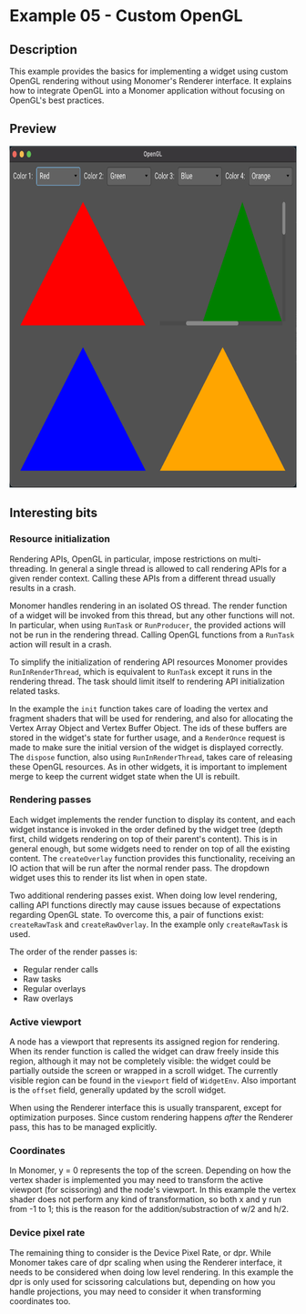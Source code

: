 # Example 05 - Custom OpenGL

## Description

This example provides the basics for implementing a widget using custom OpenGL
rendering without using Monomer's Renderer interface. It explains how to
integrate OpenGL into a Monomer application without focusing on OpenGL's best
practices.

## Preview

<img src="images/05_OpenGL.png" alt="Preview png" width="800" height="600" />

## Interesting bits

### Resource initialization

Rendering APIs, OpenGL in particular, impose restrictions on multi-threading. In
general a single thread is allowed to call rendering APIs for a given render
context. Calling these APIs from a different thread usually results in a crash.

Monomer handles rendering in an isolated OS thread. The render function of a
widget will be invoked from this thread, but any other functions will not. In
particular, when using `RunTask` or `RunProducer`, the provided actions will not
be run in the rendering thread. Calling OpenGL functions from a `RunTask` action
will result in a crash.

To simplify the initialization of rendering API resources Monomer provides
`RunInRenderThread`, which is equivalent to `RunTask` except it runs in the
rendering thread. The task should limit itself to rendering API initialization
related tasks.

In the example the `init` function takes care of loading the vertex and fragment
shaders that will be used for rendering, and also for allocating the Vertex
Array Object and Vertex Buffer Object. The ids of these buffers are stored in
the widget's state for further usage, and a `RenderOnce` request is made to make
sure the initial version of the widget is displayed correctly. The `dispose`
function, also using `RunInRenderThread`, takes care of releasing these OpenGL
resources. As in other widgets, it is important to implement merge to keep the
current widget state when the UI is rebuilt.

### Rendering passes

Each widget implements the render function to display its content, and each
widget instance is invoked in the order defined by the widget tree (depth first,
child widgets rendering on top of their parent's content). This is in general
enough, but some widgets need to render on top of all the existing content. The
`createOverlay` function provides this functionality, receiving an IO action
that will be run after the normal render pass. The dropdown widget uses this to
render its list when in open state.

Two additional rendering passes exist. When doing low level rendering, calling
API functions directly may cause issues because of expectations regarding OpenGL
state. To overcome this, a pair of functions exist: `createRawTask` and
`createRawOverlay`. In the example only `createRawTask` is used.

The order of the render passes is:

- Regular render calls
- Raw tasks
- Regular overlays
- Raw overlays

### Active viewport

A node has a viewport that represents its assigned region for rendering. When
its render function is called the widget can draw freely inside this region,
although it may not be completely visible: the widget could be partially outside
the screen or wrapped in a scroll widget. The currently visible region can be
found in the `viewport` field of `WidgetEnv`. Also important is the `offset`
field, generally updated by the scroll widget.

When using the Renderer interface this is usually transparent, except for
optimization purposes. Since custom rendering happens _after_ the Renderer pass,
this has to be managed explicitly.

### Coordinates

In Monomer, y = 0 represents the top of the screen. Depending on how the vertex
shader is implemented you may need to transform the active viewport (for
scissoring) and the node's viewport. In this example the vertex shader does not
perform any kind of transformation, so both x and y run from -1 to 1; this is
the reason for the addition/substraction of w/2 and h/2.

### Device pixel rate

The remaining thing to consider is the Device Pixel Rate, or dpr. While Monomer
takes care of dpr scaling when using the Renderer interface, it needs to be
considered when doing low level rendering. In this example the dpr is only used
for scissoring calculations but, depending on how you handle projections, you
may need to consider it when transforming coordinates too.
